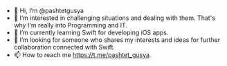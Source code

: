 - 👋 Hi, I’m @pashtetgusya
- 👀  I’m interested in challenging situations and dealing with them. That's why I'm really into Programming and IT.
- 🌱 I’m currently learning Swift for developing iOS apps.
- 💞️ I’m looking for someone who shares my interests and ideas for further collaboration connected with Swift.
- 📫 How to reach me https://t.me/pashtet_gusya.

<!---
pashtetgusya/pashtetgusya is a ✨ special ✨ repository because its `README.md` (this file) appears on your GitHub profile.
You can click the Preview link to take a look at your changes.
--->
